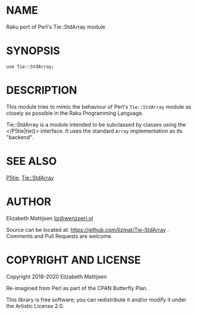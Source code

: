 NAME
====

Raku port of Perl's Tie::StdArray module

SYNOPSIS
========

    use Tie::StdArray;

DESCRIPTION
===========

This module tries to mimic the behaviour of Perl's `Tie::StdArray` module as closely as possible in the Raku Programming Language.

Tie::StdArray is a module intended to be subclassed by classes using the </P5tie|tie()> interface. It uses the standard `Array` implementation as its "backend".

SEE ALSO
========

[P5tie](P5tie), [Tie::StdArray](Tie::StdArray)

AUTHOR
======

Elizabeth Mattijsen <liz@wenzperl.nl>

Source can be located at: https://github.com/lizmat/Tie-StdArray . Comments and Pull Requests are welcome.

COPYRIGHT AND LICENSE
=====================

Copyright 2018-2020 Elizabeth Mattijsen

Re-imagined from Perl as part of the CPAN Butterfly Plan.

This library is free software; you can redistribute it and/or modify it under the Artistic License 2.0.

